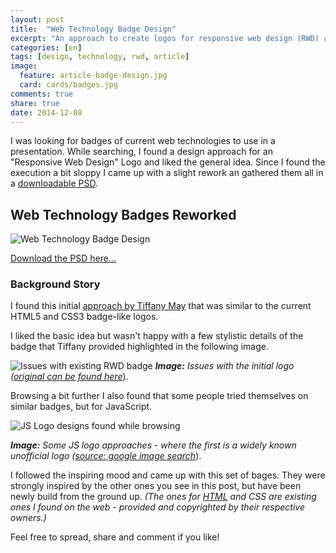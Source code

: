 ```yaml
---
layout: post
title:  "Web Technology Badge Design"
excerpt: "An approach to create logos for responsive web design (RWD) and JavaScript (JS) that are similiar to the current HTML5 and CSS3 Badges."
categories: [en]
tags: [design, technology, rwd, article]
image:
  feature: article-badge-design.jpg
  card: cards/badges.jpg
comments: true
share: true
date: 2014-12-08
---
```


I was looking for badges of current web technologies to use in a presentation. While searching, I found a design approach for an "Responsive Web Design" Logo and liked the general idea. Since I found the execution a bit sloppy I came up with a slight rework an gathered them all in a [downloadable PSD](//dyscribe.com/downloads/dyscribe_web_technology_badges.zip).

## Web Technology Badges Reworked

![Web Technology Badge Design](//dyscribe.com/images/rwd_badge-assets/dyscribe_technology_badges_1000.png)

[Download the PSD here...](//dyscribe.com/downloads/dyscribe_web_technology_badges.zip)

### Background Story

I found this initial [approach by Tiffany May](//blog.beacontechnologies.com/free-responsive-web-design-rwd-html5-and-css3-vector-logos-in-psd-ai-and-png-formats/) that was similar to the current HTML5 and CSS3 badge-like logos.

I liked the basic idea but wasn't happy with a few stylistic details of the badge that Tiffany provided highlighted in the following image.

![Issues with existing RWD badge](//dyscribe.com/images/rwd_badge-assets/rwd_may_badge_issues.png)
_**Image:** Issues with the initial logo
([original can be found here](//blog.beacontechnologies.com/free-responsive-web-design-rwd-html5-and-css3-vector-logos-in-psd-ai-and-png-formats/)_).

Browsing a bit further I also found that some people tried themselves on similar badges, but for JavaScript.

![JS Logo designs found while browsing](//dyscribe.com/images/rwd_badge-assets/js_logos_found.png)

_**Image:** Some JS logo approaches - where the first is a widely known unofficial logo ([source: google image search](https://www.google.de/search?q=JS+logo&espv=2&biw=1439&bih=801&source=lnms&tbm=isch&sa=X&ei=geiGVMSxCYKuPP2sgUA&ved=0CAYQ_AUoAQ#tbm=isch&q=JS+logo)_).

I followed the inspiring mood and came up with this set of bages. They were strongly inspired by the other ones you see in this post, but have been newly build from the ground up. _(The ones for [HTML](//www.w3.org/html/logo/) and CSS are existing ones I found on the web - provided and copyrighted by their respective owners.)_

Feel free to spread, share and comment if you like!
